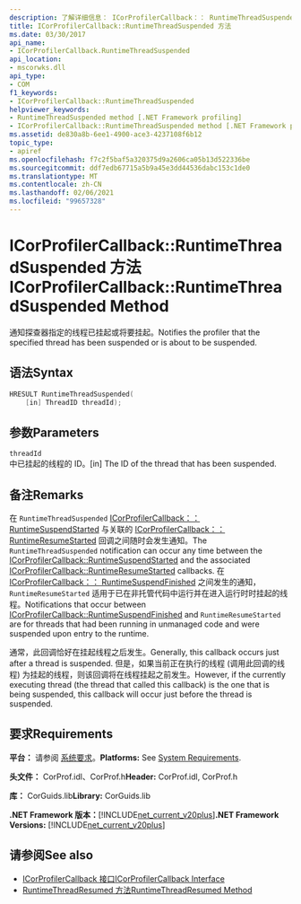 ```yaml
---
description: 了解详细信息： ICorProfilerCallback：： RuntimeThreadSuspended 方法
title: ICorProfilerCallback::RuntimeThreadSuspended 方法
ms.date: 03/30/2017
api_name:
- ICorProfilerCallback.RuntimeThreadSuspended
api_location:
- mscorwks.dll
api_type:
- COM
f1_keywords:
- ICorProfilerCallback::RuntimeThreadSuspended
helpviewer_keywords:
- RuntimeThreadSuspended method [.NET Framework profiling]
- ICorProfilerCallback::RuntimeThreadSuspended method [.NET Framework profiling]
ms.assetid: de830a8b-6ee1-4900-ace3-4237108f6b12
topic_type:
- apiref
ms.openlocfilehash: f7c2f5baf5a320375d9a2606ca05b13d522336be
ms.sourcegitcommit: ddf7edb67715a5b9a45e3dd44536dabc153c1de0
ms.translationtype: MT
ms.contentlocale: zh-CN
ms.lasthandoff: 02/06/2021
ms.locfileid: "99657328"
---
```

# <a name="icorprofilercallbackruntimethreadsuspended-method"></a><span data-ttu-id="9cbe3-103">ICorProfilerCallback::RuntimeThreadSuspended 方法</span><span class="sxs-lookup"><span data-stu-id="9cbe3-103">ICorProfilerCallback::RuntimeThreadSuspended Method</span></span>

<span data-ttu-id="9cbe3-104">通知探查器指定的线程已挂起或将要挂起。</span><span class="sxs-lookup"><span data-stu-id="9cbe3-104">Notifies the profiler that the specified thread has been suspended or is about to be suspended.</span></span>  
  
## <a name="syntax"></a><span data-ttu-id="9cbe3-105">语法</span><span class="sxs-lookup"><span data-stu-id="9cbe3-105">Syntax</span></span>  
  
```cpp  
HRESULT RuntimeThreadSuspended(  
    [in] ThreadID threadId);  
```  
  
## <a name="parameters"></a><span data-ttu-id="9cbe3-106">参数</span><span class="sxs-lookup"><span data-stu-id="9cbe3-106">Parameters</span></span>  

 `threadId`  
 <span data-ttu-id="9cbe3-107">中已挂起的线程的 ID。</span><span class="sxs-lookup"><span data-stu-id="9cbe3-107">[in] The ID of the thread that has been suspended.</span></span>  
  
## <a name="remarks"></a><span data-ttu-id="9cbe3-108">备注</span><span class="sxs-lookup"><span data-stu-id="9cbe3-108">Remarks</span></span>  

 <span data-ttu-id="9cbe3-109">在 `RuntimeThreadSuspended` [ICorProfilerCallback：： RuntimeSuspendStarted](icorprofilercallback-runtimesuspendstarted-method.md) 与关联的 [ICorProfilerCallback：： RuntimeResumeStarted](icorprofilercallback-runtimeresumestarted-method.md) 回调之间随时会发生通知。</span><span class="sxs-lookup"><span data-stu-id="9cbe3-109">The `RuntimeThreadSuspended` notification can occur any time between the [ICorProfilerCallback::RuntimeSuspendStarted](icorprofilercallback-runtimesuspendstarted-method.md) and the associated [ICorProfilerCallback::RuntimeResumeStarted](icorprofilercallback-runtimeresumestarted-method.md) callbacks.</span></span> <span data-ttu-id="9cbe3-110">在 [ICorProfilerCallback：： RuntimeSuspendFinished](icorprofilercallback-runtimesuspendfinished-method.md) 之间发生的通知， `RuntimeResumeStarted` 适用于已在非托管代码中运行并在进入运行时时挂起的线程。</span><span class="sxs-lookup"><span data-stu-id="9cbe3-110">Notifications that occur between [ICorProfilerCallback::RuntimeSuspendFinished](icorprofilercallback-runtimesuspendfinished-method.md) and `RuntimeResumeStarted` are for threads that had been running in unmanaged code and were suspended upon entry to the runtime.</span></span>  
  
 <span data-ttu-id="9cbe3-111">通常，此回调恰好在挂起线程之后发生。</span><span class="sxs-lookup"><span data-stu-id="9cbe3-111">Generally, this callback occurs just after a thread is suspended.</span></span> <span data-ttu-id="9cbe3-112">但是，如果当前正在执行的线程 (调用此回调的线程) 为挂起的线程，则该回调将在线程挂起之前发生。</span><span class="sxs-lookup"><span data-stu-id="9cbe3-112">However, if the currently executing thread (the thread that called this callback) is the one that is being suspended, this callback will occur just before the thread is suspended.</span></span>  
  
## <a name="requirements"></a><span data-ttu-id="9cbe3-113">要求</span><span class="sxs-lookup"><span data-stu-id="9cbe3-113">Requirements</span></span>  

 <span data-ttu-id="9cbe3-114">**平台：** 请参阅 [系统要求](../../get-started/system-requirements.md)。</span><span class="sxs-lookup"><span data-stu-id="9cbe3-114">**Platforms:** See [System Requirements](../../get-started/system-requirements.md).</span></span>  
  
 <span data-ttu-id="9cbe3-115">**头文件：** CorProf.idl、CorProf.h</span><span class="sxs-lookup"><span data-stu-id="9cbe3-115">**Header:** CorProf.idl, CorProf.h</span></span>  
  
 <span data-ttu-id="9cbe3-116">**库：** CorGuids.lib</span><span class="sxs-lookup"><span data-stu-id="9cbe3-116">**Library:** CorGuids.lib</span></span>  
  
 <span data-ttu-id="9cbe3-117">**.NET Framework 版本：**[!INCLUDE[net_current_v20plus](../../../../includes/net-current-v20plus-md.md)]</span><span class="sxs-lookup"><span data-stu-id="9cbe3-117">**.NET Framework Versions:** [!INCLUDE[net_current_v20plus](../../../../includes/net-current-v20plus-md.md)]</span></span>  
  
## <a name="see-also"></a><span data-ttu-id="9cbe3-118">请参阅</span><span class="sxs-lookup"><span data-stu-id="9cbe3-118">See also</span></span>

- [<span data-ttu-id="9cbe3-119">ICorProfilerCallback 接口</span><span class="sxs-lookup"><span data-stu-id="9cbe3-119">ICorProfilerCallback Interface</span></span>](icorprofilercallback-interface.md)
- [<span data-ttu-id="9cbe3-120">RuntimeThreadResumed 方法</span><span class="sxs-lookup"><span data-stu-id="9cbe3-120">RuntimeThreadResumed Method</span></span>](icorprofilercallback-runtimethreadresumed-method.md)
